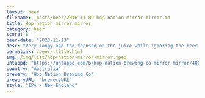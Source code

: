 ```yaml
---
layout: beer
filename: _posts/beer/2016-11-09-hop-nation-mirror-mirror.md
title: Hop nation mirror mirror
category: beer
score: 6
beer-date: "2020-11-13"
desc: "Very tangy and too focused on the juice while ignoring the beer. Just too many random letters for a boring beer"
permalink: /beer/:title.html
img: /img/list/hop-nation-mirror-mirror.jpeg
untappd: "https://untappd.com/b/hop-nation-brewing-co-mirror-mirror/4009654"
country: "Australia"
brewery: "Hop Nation Brewing Co"
breweryURL: "breweryURL"
style: "IPA - New England"
---
```

